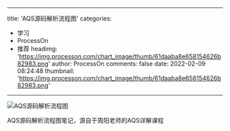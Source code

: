 
---
title: 'AQS源码解析流程图'
categories: 
 - 学习
 - ProcessOn
 - 推荐
headimg: 'https://img.processon.com/chart_image/thumb/61daaba8e658154626b82983.png'
author: ProcessOn
comments: false
date: 2022-02-09 08:24:48
thumbnail: 'https://img.processon.com/chart_image/thumb/61daaba8e658154626b82983.png'
---

<div>   
<img class="thumb" alt="AQS源码解析流程图" src="https://img.processon.com/chart_image/thumb/61daaba8e658154626b82983.png" referrerpolicy="no-referrer">
<p>AQS源码解析流程图笔记，源自于周阳老师的AQS详解课程</p>  
</div>
            